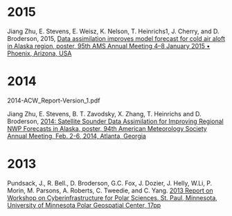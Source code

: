 
# 2015

Jiang Zhu, E. Stevens, E. Weisz, K. Nelson, T. Heinrichs1, J. Cherry, and D. Broderson, 2015, [Data assimilation improves model forecast for cold air aloft in Alaska region, poster, 95th AMS Annual Meeting 4–8 January 2015 • Phoenix, Arizona, USA](/docs/2015-01-ams-95th-final.pdf)

# 2014

2014-ACW_Report-Version_1.pdf

Jiang Zhu, E. Stevens, B. T. Zavodsky, X. Zhang, T. Heinrichs and D. Broderson, [2014: Satellite Sounder Data Assimilation for Improving Regional NWP Forecasts in Alaska, poster, 94th American Meteorology Society Annual Meeting, Feb. 2-6, 2014, Atlanta, Georgia](/docs/2014-02-ams-94th-final.pdf)

# 2013

Pundsack, J., R. Bell., D. Broderson, G.C. Fox, J. Dozier, J. Helly, W.Li, P. Morin, M. Parsons, A. Roberts, C. Tweedie, and C. Yang. [2013 Report on Workshop on Cyberinfrastructure for Polar Sciences. St. Paul, Minnesota, University of Minnesota Polar Geospatial Center, 17pp ](/docs/NSF_2013_CyberPolar_Workshop_Report.pdf)
